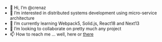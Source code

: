 - 👋 Hi, I’m @crenaz
- 👀 I’m interested in distributed systems development using micro-service architecture
- 🌱 I’m currently learning Webpack5, Solid.js, React18 and Next13
- 💞️ I’m looking to collaborate on pretty much any project
- 📫 How to reach me ... well, here or [there](https://agustincrespo.com)

<!---
crenaz/crenaz is a ✨ special ✨ repository because its `README.md` (this file) appears on your GitHub profile.
You can click the Preview link to take a look at your changes.
--->
